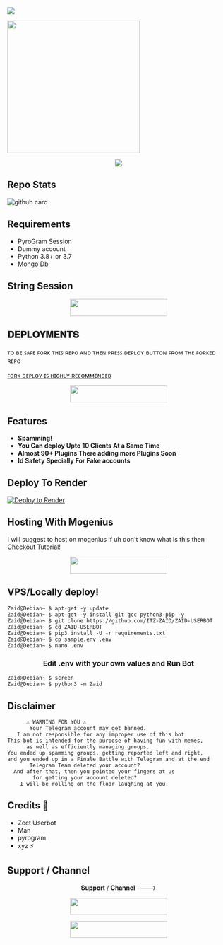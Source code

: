 <img src="https://user-images.githubusercontent.com/73097560/115834477-dbab4500-a447-11eb-908a-139a6edaec5c.gif">

<p align="center>𝐒𝐓𝐑𝐀𝐍𝐆𝐄𝐑 𝐁𝐎𝐓</p>

- A First Telegram Userbot Project With Multi Clients Based On PyroGram

<p align="center"><a href="https://t.me/TheUpdatesChannel"><img src="https://telegra.ph/file/723d8ef9fb7e721135221.jpg" width="300"></a></p>
<p align="center">
    <a href="https://www.python.org/" alt="made-with-python"> <img src="https://img.shields.io/badge/Made%20with-Python-black.svg?style=flat-square&logo=python&logoColor=blue&color=red" /></a>

## Repo Stats

![github card](https://github-readme-stats.vercel.app/api/pin/?username=ITZ-ZAID&repo=ZAID-USERBOT&theme=dark)


## Requirements 

- PyroGram Session
- Dummy account
- Python 3.8+ or 3.7
- [Mongo Db](https://youtu.be/mnvjt_a5JYA)

## String Session

<p align="center"><a href="https://replit.com/@Itz-zaid/pyrogram"> <img src="https://img.shields.io/badge/String%20Session-black?style=for-the-badge&logo=replit" width="220" height="38.45"/></a></p>


## 𝐃𝐄𝐏𝐋𝐎𝐘𝐌𝐄𝐍𝐓𝐒

ᴛᴏ ʙᴇ ꜱᴀꜰᴇ ꜰᴏʀᴋ ᴛʜɪꜱ ʀᴇᴘᴏ ᴀɴᴅ ᴛʜᴇɴ ᴘʀᴇꜱꜱ ᴅᴇᴘʟᴏʏ ʙᴜᴛᴛᴏɴ ꜰʀᴏᴍ ᴛʜᴇ ꜰᴏʀᴋᴇᴅ ʀᴇᴘᴏ 

[ꜰᴏʀᴋ ᴅᴇᴘʟᴏʏ ɪꜱ ʜɪɢʜʟʏ ʀᴇᴄᴏᴍᴍᴇɴᴅᴇᴅ](https://telegra.ph/file/5bcf79f948ca06030640c.mp4)

<p align="center"><a href="http://dashboard.heroku.com/new?template=https://github.com/itzshukla/STRANGER-USERBOT2.0"> <img src="https://img.shields.io/badge/Deploy%20On%20Heroku-pink?style=for-the-badge&logo=heroku" width="220" height="38.45"/></a></p>

## Features 

- **Spamming!**
- **You Can deploy Upto 10 Clients At a Same Time**
- **Almost 90+ Plugins There adding more Plugins Soon**
- **Id Safety Specially For Fake accounts**


## Deploy To Render 

[![Deploy to Render](https://render.com/images/deploy-to-render-button.svg)](https://render.com/deploy?repo=https://github.com/ITZ-ZAID/ZAID-USERBOT)

## Hosting With Mogenius 

I will suggest to host on mogenius if uh don't know what is this then 
Checkout Tutorial!
<p align="center"><a href="https://youtu.be/qXT1jl60okk"> <img src="https://img.shields.io/badge/ZaidUserBot%20Deploy-black?style=for-the-badge&logo=youtube" width="220" height="38.45"/></a></p>


## VPS/Locally deploy!
```console
Zaid@Debian~ $ apt-get -y update
Zaid@Debian~ $ apt-get -y install git gcc python3-pip -y
Zaid@Debian~ $ git clone https://github.com/ITZ-ZAID/ZAID-USERBOT
Zaid@Debian~ $ cd ZAID-USERBOT
Zaid@Debian~ $ pip3 install -U -r requirements.txt
Zaid@Debian~ $ cp sample.env .env
Zaid@Debian~ $ nano .env
```

<h3 align="center">
   Edit <b>.env</b> with your own values and Run Bot
</h3>

```console
Zaid@Debian~ $ screen
Zaid@Debian~ $ python3 -m Zaid
```

## Disclaimer 


```console
      ⚠️ WARNING FOR YOU ⚠️
       Your Telegram account may get banned.
   I am not responsible for any improper use of this bot
This bot is intended for the purpose of having fun with memes,
      as well as efficiently managing groups.
You ended up spamming groups, getting reported left and right,
and you ended up in a Finale Battle with Telegram and at the end
       Telegram Team deleted your account?
  And after that, then you pointed your fingers at us
        for getting your acoount deleted?
    I will be rolling on the floor laughing at you.
```

## Credits 💖
- Zect Userbot
- Man
- pyrogram
- xyz ⚡

## Support / Channel

<p align="center">𝐒𝐮𝐩𝐩𝐨𝐫𝐭 / 𝐂𝐡𝐚𝐧𝐧𝐞𝐥 ----> </p>

<p align="center"><a href="https://t.me/TheSupportChat"><img src="https://img.shields.io/badge/ᴛᴇʟᴇɢʀᴀᴍ-𝐒𝐮𝐩𝐩𝐨𝐫𝐭-black?&style=for-the-badge&logo=telegram" width="220" height="38.45"></a></p>
<p align="center"><a href="https://t.me/TheUpdatesChannel"><img src="https://img.shields.io/badge/ᴛᴇʟᴇɢʀᴀᴍ-𝐔𝐩𝐝𝐚𝐭𝐞𝐬-black?&style=for-the-badge&logo=telegram" width="220" height="38.45"></a></p>
